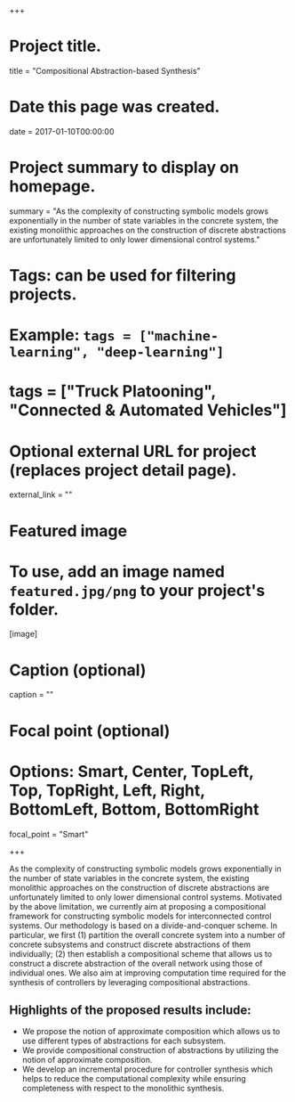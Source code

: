 +++
# Project title.
title = "Compositional Abstraction-based Synthesis"

# Date this page was created.
date = 2017-01-10T00:00:00

# Project summary to display on homepage.
summary = "As the complexity of constructing symbolic models grows exponentially in the number of state variables in the concrete system, the existing monolithic approaches on the construction of discrete abstractions are unfortunately limited to only lower dimensional control systems."

# Tags: can be used for filtering projects.
# Example: `tags = ["machine-learning", "deep-learning"]`
# tags = ["Truck Platooning", "Connected & Automated Vehicles"]

# Optional external URL for project (replaces project detail page).
external_link = ""

# Featured image
# To use, add an image named `featured.jpg/png` to your project's folder. 
[image]
  # Caption (optional)
  caption = ""

  # Focal point (optional)
  # Options: Smart, Center, TopLeft, Top, TopRight, Left, Right, BottomLeft, Bottom, BottomRight
  focal_point = "Smart"

+++

As the complexity of constructing symbolic models grows exponentially in the number of state variables in the concrete system, the existing monolithic approaches on the construction of discrete abstractions are unfortunately limited to only lower dimensional control systems. Motivated by the above limitation, we currently aim at proposing a compositional framework for constructing symbolic models for interconnected control systems. Our methodology is based on a divide-and-conquer scheme. In particular, we first (1) partition the overall concrete system into a number of concrete subsystems and construct discrete abstractions of them individually; (2) then establish a compositional scheme that allows us to construct a discrete abstraction of the overall network using those of individual ones. We also aim at improving computation time required for the synthesis of controllers by leveraging compositional abstractions.

## Highlights of the proposed results include:
* We propose the notion of approximate composition which allows us to use different types of abstractions for each subsystem.
* We provide compositional construction of abstractions by utilizing the notion of approximate composition.
* We develop an incremental procedure for controller synthesis which helps to reduce the computational complexity while ensuring completeness with respect to the monolithic synthesis.
